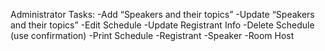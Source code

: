 Administrator Tasks:
-Add “Speakers and their topics”
-Update “Speakers and their topics”
-Edit Schedule
-Update Registrant Info
-Delete Schedule (use confirmation)
-Print Schedule
  -Registrant
  -Speaker
  -Room Host
